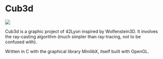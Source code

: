 # Cub3d

![](cub3d_clip.gif)

Cub3d is a graphic project of 42Lyon inspired by Wolfenstein3D.
It involves the ray-casting algorithm (much simpler than ray-tracing, not to be confused with).

Written in C with the graphical library MinilibX, itself built with OpenGL.
